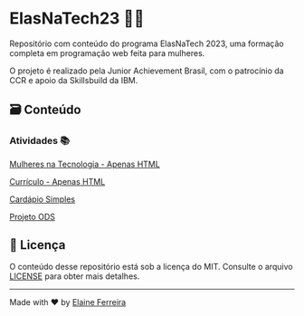 # ElasNaTech23 👩‍💻

Repositório com conteúdo do programa ElasNaTech 2023, uma formação completa em programação web feita para mulheres.

O projeto é realizado pela Junior Achievement Brasil, com o patrocínio da CCR e apoio da Skillsbuild da IBM.

## 🗃️ Conteúdo

### Atividades 📚

[Mulheres na Tecnologia - Apenas HTML](https://elainefs.github.io/ElasNaTech23/mulheres-na-tecnologia)

[Currículo - Apenas HTML](https://elainefs.github.io/ElasNaTech23/projeto-curriculo/)

[Cardápio Simples](https://elainefs.github.io/ElasNaTech23/cardapio-simples/)

[Projeto ODS](https://elainefs.github.io/ElasNaTech23/projeto-ods)

## 📄 Licença

O conteúdo desse repositório está sob a licença do MIT. Consulte o arquivo [LICENSE](/LICENSE) para obter mais detalhes.

---

Made with ❤️ by [Elaine Ferreira](https://github.com/elainefs)
